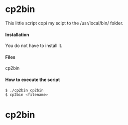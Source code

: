 # cp2bin

This little script copi my scipt to the /usr/local/bin/ folder.

#### Installation
You do not have to install it.
#### Files
cp2bin
#### How to execute the script
```sh
$ ./cp2bin cp2bin
$ cp2bin <filename>
```

# cp2bin
